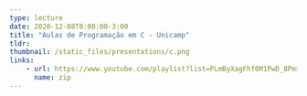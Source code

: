 ```yaml
---
type: lecture
date: 2020-12-08T0:00:00-3:00
title: "Aulas de Programação em C - Unicamp"
tldr: 
thumbnail: /static_files/presentations/c.png
links: 
    - url: https://www.youtube.com/playlist?list=PLmByXagFhf0M1PwD_8Pms2IRViys79t7E
      name: zip
---
```

